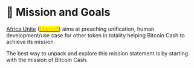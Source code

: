 # 🥅 Mission and Goals

[Africa Unite](./) ([<mark style="color:orange;">Martin₿</mark>](https://www.smartscan.cash/address/0x4ea4a00e15b9e8fee27eb6156a865525083e9f71)) aims at preaching unification, human development/use case for other token in totality helping Bitcoin Cash to achieve its mission.

The best way to unpack and explore this mission statement is by starting with the mission of Bitcoin Cash.
